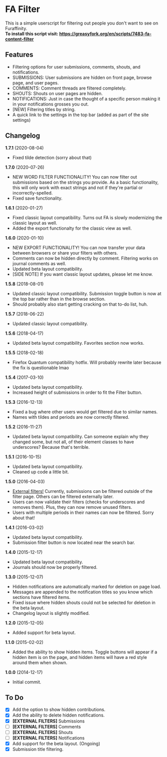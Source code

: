 FA Filter
=========

This is a simple userscript for filtering out people you don't want to see on Furaffinity.<br>
<b>To install this script visit: https://greasyfork.org/en/scripts/7483-fa-content-filter</b>

## Features
- Filtering options for user submissions, comments, shouts, and notifications.
 - SUBMISSIONS: User submissions are hidden on front page, browse page, and user pages.
 - COMMENTS: Comment threads are filtered completely.
 - SHOUTS: Shouts on user pages are hidden.
 - NOTIFICATIONS: Just in case the thought of a specific person making it in your notifications grosses you out.
- [NEW] Filtering titles by string.
- A quick link to the settings in the top bar (added as part of the site settings)

## Changelog
<b>1.7.1</b> (2020-08-04)<br>
- Fixed tilde detection (sorry about that)

<b>1.7.0</b> (2020-07-26)<br>
- NEW WORD FILTER FUNCTIONALITY! You can now filter out submissions based on the strings you provide. As a basic functionality, this will only work with exact strings and not if they're partial or incorrectly-spelled.
- Fixed save functionality.

<b>1.6.1</b> (2020-01-27)<br>
- Fixed classic layout compatibility. Turns out FA is slowly modernizing the classic layout as well.
- Added the export functionalty for the classic view as well.

<b>1.6.0</b> (2020-01-10)<br>
- NEW EXPORT FUNCTIONALITY! You can now transfer your data between browsers or share your filters with others.
- Comments can now be hidden directly by comment. Filtering works on journal comments as well.
- Updated beta layout compatibility.
- [SIDE NOTE] If you want classic layout updates, please let me know.

<b>1.5.8</b> (2018-08-01)<br>
- Updated classic layout compatibility. Submission toggle button is now at the top bar rather than in the browse section.
- Should probably also start getting cracking on that to-do list, huh.

<b>1.5.7</b> (2018-06-22)<br>
- Updated classic layout compatibility.

<b>1.5.6</b> (2018-04-17)<br>
- Updated beta layout compatibility. Favorites section now works.

<b>1.5.5</b> (2018-02-18)<br>
- Firefox Quantum compatibility hotfix. Will probably rewrite later because the fix is questionable lmao

<b>1.5.4</b> (2017-03-10)<br>
- Updated beta layout compatibility.
- Increased height of submissions in order to fit the Filter button.

<b>1.5.3</b> (2016-12-13)<br>
- Fixed a bug where other users would get filtered due to similar names.
- Names with tildes and periods are now correctly filtered.

<b>1.5.2</b> (2016-11-27)<br>
- Updated beta layout compatibility. Can someone explain why they changed some, but not all, of their element classes to have underscores? Because that's terrible.

<b>1.5.1</b> (2016-10-15)<br>
- Updated beta layout compatibility.
- Cleaned up code a little bit.

<b>1.5.0</b> (2016-04-03)<br>
- <u>External filters!</u> Currently, submissions can be filtered outside of the filter page. Others can be filtered externally later.
- Users can now validate their filters (checks for underscores and removes them). Plus, they can now remove unused filters.
- Users with multiple periods in their names can now be filtered. Sorry about that!

<b>1.4.1</b> (2016-03-02)<br>
- Updated beta layout compatibility.
- Submission filter button is now located near the search bar.

<b>1.4.0</b> (2015-12-17)<br>
- Updated beta layout compatibility.
- Journals should now be properly filtered.

<b>1.3.0</b> (2015-12-07)<br>
- Hidden notifications are automatically marked for deletion on page load.
- Messages are appended to the notification titles so you know which sections have filtered items.
- Fixed issue where hidden shouts could not be selected for deletion in the beta layout.
- Changelog layout is slightly modified.

<b>1.2.0</b> (2015-12-05)<br>
- Added support for beta layout.

<b>1.1.0</b> (2015-02-02)<br>
- Added the ability to show hidden items. Toggle buttons will appear if a hidden item is on the page, and hidden items will have a red style around them when shown.

<b>1.0.0</b> (2014-12-17)<br>
- Initial commit.

## To Do
- [x] Add the option to show hidden contributions.
- [x] Add the ability to delete hidden notifications.
- [x] **[EXTERNAL FILTERS]** Submissions
- [ ] **[EXTERNAL FILTERS]** Comments
- [ ] **[EXTERNAL FILTERS]** Shouts
- [ ] **[EXTERNAL FILTERS]** Notifications
- [x] Add support for the beta layout. (Ongoing)
- [x] Submission title filtering.
